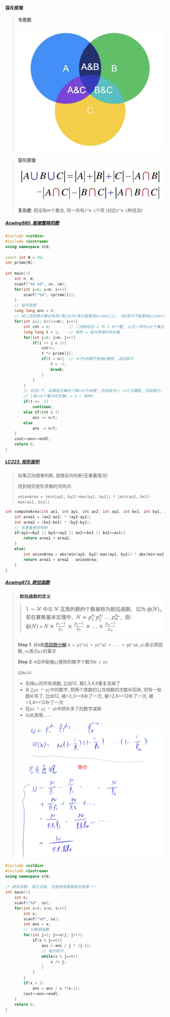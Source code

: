 #### 容斥原理

> **韦恩图**
> 
> ![韦恩图](/appendix/acwing-%E9%9F%A6%E6%81%A9%E5%9B%BE.png)

> **容斥原理**
> 
> ![容斥原理公式](/appendix/acwing-%E5%AE%B9%E6%96%A5%E5%8E%9F%E7%90%86.png)
>
> **复杂度**: 假设有m个集合, 则一共有`2^m-1`个项 (对应`2^m-1`种选法)


##### [Acwing980. 能被整除的数](/acwing/Section%204/3_%E5%AE%B9%E6%96%A5%E5%8E%9F%E7%90%86_%E8%83%BD%E8%A2%AB%E6%95%B4%E9%99%A4%E7%9A%84%E6%95%B0.cpp)

```CPP
#include <cstdio>
#include <iostream>
using namespace std;

const int N = 16;
int prime[N];

int main(){
    int n, m;
    scanf("%d %d", &n, &m);
    for(int i=0; i<m; i++){
        scanf("%d", &prime[i]);
    }
    // 容斥原理
    long long ans = 0;
    // 用二进制表示集合性质(第j位为1表示能整除primes[j], 为0表示不能整除primes[j])
    for(int i=1; i<(1<<m); i++){
        int cnt = 0;        // 二进制状态 i 中 1 的个数, 公式一项为cnt个集合的交集
        long long t = 1;    // 乘积 = 容斥原理中的交集
        for(int j=0; j<m; j++){
            if(i >> j & 1){
                cnt++;
                t *= prime[j];
                if(t > n){  // 大于n的数不能被n整除, 退出即可
                    t = -1;
                    break;
                }
            }
        }
        // 状态i下, 如果取交集的个数cnt为奇数, 则系数为+; cnt为偶数, 则系数为-
        // |某cnt个集合的交集| = n / 乘积t
        if(t == -1)
            continue;
        else if(cnt & 1)
            ans += n/t;
        else
            ans -= n/t;
    }
    cout<<ans<<endl;
    return 0;
}
```


##### [LC223. 矩形面积](/workspace/223.%E7%9F%A9%E5%BD%A2%E9%9D%A2%E7%A7%AF.cpp)

> 如果正向很难判断, 就做反向判断(无重叠情况)
> 
> 找到相交矩形求解的共同点: 
> 
> `unionArea = |min(ay2, by2)-max(ay1, by1)| * |min(ax2, bx2)-max(ax1, bx1)|`

```CPP
int computeArea(int ax1, int ay1, int ax2, int ay2, int bx1, int by1, int bx2, int by2) {
    int area1 = (ax2-ax1) * (ay2-ay1);
    int area2 = (bx2-bx1) * (by2-by1);
    // 无重叠更好判断
    if(ay1>=by2 || by1>=ay2 || ax2<=bx1 || bx2<=ax1){
        return area1 + area2;
    }
    else{
        int unionArea = abs(min(ay2, by2)-max(ay1, by1)) * abs(min(ax2, bx2)-max(ax1, bx1));
        return area1 + area2 - unionArea;
    }
}
```

##### [Acwing873. 欧拉函数](/acwing/Section%204/3_%E6%AC%A7%E6%8B%89%E5%87%BD%E6%95%B0.cpp)

> ![欧拉函数](/appendix/acwing-%E6%AC%A7%E6%8B%89%E5%87%BD%E6%95%B0.png)
> 
> **Step 1**: 对`N`做[质因数分解](/acwing/Section%204/1_%E5%88%86%E8%A7%A3%E8%B4%A8%E5%9B%A0%E6%95%B0.cpp) `N = p1^a1 + p2^a2 + ... + pk^ak`, `pi`表示质因数, `ai`表示`pi`的幂次
>  
> **Step 2**: `N`当中能被`pi`整除的数字个数为`N / pi`
> 
> 以`N=24`
>   - 去掉`pi`的所有倍数, 比如12, 被2,3,4,6重复去掉了
>   - 补上`pi * pj`中的数字, 把两个质数的公共倍数的次数补回来, 但有一些数补多了, 比如12, 被<2,3>=6补了一次, 被<2,6>=12补了一次, 被<3,4>=12补了一次
>   - 在`pi * pj * pk`中把补多了的数字减掉
>   - 以此类推……
> 
> ![欧拉函数](/appendix/acwing-%E6%AC%A7%E6%8B%89%E5%87%BD%E6%95%B0-%E5%AE%B9%E6%96%A5%E5%8E%9F%E7%90%86.png)

```CPP
#include <cstdio>
#include <iostream>
using namespace std;

/* 欧拉函数: 用公式做, 但是推导需要容斥原理 */
int main(){
    int n;
    scanf("%d", &n);
    for(int i=0; i<n; i++){
        int x;
        scanf("%d", &x);
        int ans = x;
        // 分解质因数
        for(int j=2; j<=x/j; j++){
            if(x % j==0){
                ans = ans / j * (j-1);
                // 每次除尽
                while(x % j==0){
                    x /= j;
                }
            }
        }
        if(x > 1)
            ans = ans / x *(x-1);
        cout<<ans<<endl;
    }
    return 0;
}
```